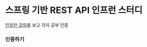 # 스프링 기반 REST API 인프런 스터디
[인프런 강의](https://www.inflearn.com/course/spring_rest-api/dashboard)를 보고 각자 공부 인증

### 인증하기 

